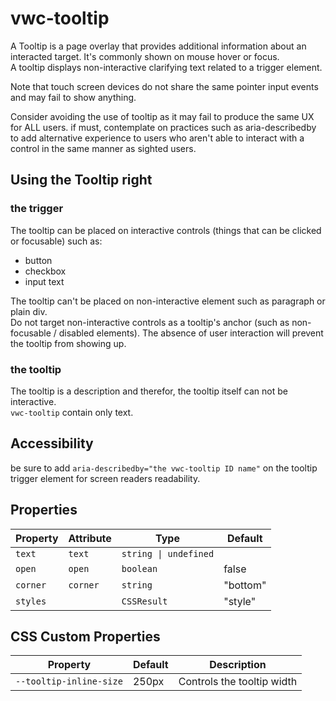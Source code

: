 # vwc-tooltip
A Tooltip is a page overlay that provides additional information about an interacted target. It's commonly shown on mouse hover or focus.  
A tooltip displays non-interactive clarifying text related to a trigger element.  

Note that touch screen devices do not share the same pointer input events and may fail to show anything.

Consider avoiding the use of tooltip as it may fail to produce the same UX for ALL users. if must, contemplate on practices such as aria-describedby to add alternative experience to users who aren't able to interact with a control in the same manner as sighted users.


## Using the Tooltip right
### the trigger
The tooltip can be placed on interactive controls (things that can be clicked or focusable) such as:
- button
- checkbox
- input text

The tooltip can't be placed on non-interactive element such as paragraph or plain div.  
Do not target non-interactive controls as a tooltip's anchor (such as non-focusable / disabled elements). The absence of user interaction will prevent the tooltip from showing up.

### the tooltip
The tooltip is a description and therefor, the tooltip itself can not be interactive.  
`vwc-tooltip` contain only text.

## Accessibility
be sure to add `aria-describedby="the vwc-tooltip ID name"` on the tooltip trigger element for screen readers readability.


## Properties
| Property | Attribute     | Type                         | Default    |
|----------|---------------|------------------------------|------------|
| `text`   | `text`        | `string \| undefined` |             |
| `open`   | `open`        | `boolean`                    | false      |
| `corner` | `corner`   | `string`                     | "bottom"   |
| `styles` |               | `CSSResult`                  | "style"    |

## CSS Custom Properties

| Property                | Default | Description                |
|-------------------------|---------|----------------------------|
| `--tooltip-inline-size` | 250px   | Controls the tooltip width |

